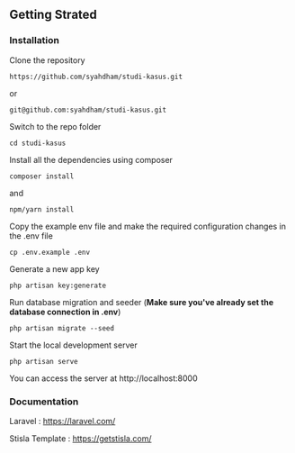 ## Getting Strated

### Installation

Clone the repository

~~~
https://github.com/syahdham/studi-kasus.git
~~~
or
~~~
git@github.com:syahdham/studi-kasus.git
~~~

Switch to the repo folder

~~~
cd studi-kasus
~~~

Install all the dependencies using composer

~~~
composer install
~~~
and
~~~
npm/yarn install
~~~

Copy the example env file and make the required configuration changes in the .env file

~~~
cp .env.example .env
~~~

Generate a new app key

~~~
php artisan key:generate
~~~

Run database migration and seeder (<b>Make sure you've already set the database connection in .env</b>)

~~~
php artisan migrate --seed
~~~

Start the local development server

~~~
php artisan serve
~~~

You can access the server at http://localhost:8000

### Documentation

Laravel : https://laravel.com/

Stisla Template : https://getstisla.com/





